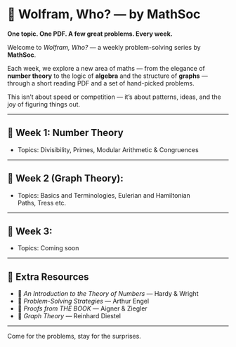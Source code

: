 
# 🧮 Wolfram, Who? — by MathSoc

**One topic. One PDF. A few great problems. Every week.**

Welcome to *Wolfram, Who?* — a weekly problem-solving series by **MathSoc**.

Each week, we explore a new area of maths — from the elegance of **number theory** to the logic of **algebra** and the structure of **graphs** — through a short reading PDF and a set of hand-picked problems.

This isn’t about speed or competition — it’s about patterns, ideas, and the joy of figuring things out.

---

## 📅 Week 1: Number Theory

- Topics: Divisibility, Primes, Modular Arithmetic & Congruences  


---
## 📅 Week 2 (Graph Theory): 
- Topics: Basics and Terminologies, Eulerian and Hamiltonian Paths, Tress etc.

---

## 📅 Week 3: 
- Topics: Coming soon

---
## 🧰 Extra Resources

- 📘 *An Introduction to the Theory of Numbers* — Hardy & Wright  
- 📘 *Problem-Solving Strategies* — Arthur Engel  
- 📘 *Proofs from THE BOOK* — Aigner & Ziegler  
- 📘 *Graph Theory* — Reinhard Diestel 
---

Come for the problems, stay for the surprises.

